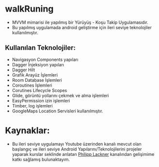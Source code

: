 # walkRuning
 
- MVVM mimarisi ile yapılmış bir Yürüyüş - Koşu Takip Uygulamasıdır.
- Bu yapılmış uygulamada android geliştirme için ileri seviye teknolojiler kullanılmıştır.
## Kullanılan Teknolojiler:

- Navigasyon Components yapıları 
- Dagger İnjeksiyon yapıları
- Dagger Hilt
- Grafik Arayüz İşlemleri 
- Room Database İşlemleri 
- Coroutines İşlemleri
- Corutines Lifecycle Scopes
- Glide, görüntü yollarını çekmek ve alma işlemleri
- EasyPermission izin işlemleri
- Timber, log işlemleri
- GoogleMaps Location Servisleri kullanılmıştır.

# Kaynaklar:

- Bu ileri seviye uygulamayı Youtube üzerinden kanalı mevcut olan başlangıç ve ileri seviye Android Yapılarını/Teknolojilerini projeler yaparak kurslar seklinde anlatan [Philipp Lackner](https://www.youtube.com/playlist?list=PLQkwcJG4YTCQ6emtoqSZS2FVwZR9FT3BV) kanalından gelişimime katkı sağlamış bulunaktayım.



